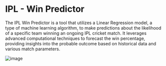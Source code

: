 # IPL - Win Predictor

The IPL Win Predictor is a tool that utilizes a Linear Regression model, a type of machine learning algorithm, to make predictions about the likelihood of a specific team winning an ongoing IPL cricket match. It leverages advanced computational techniques to forecast the win percentage, providing insights into the probable outcome based on historical data and various match parameters.

![image](https://github.com/Niraj-Senpai/IPL-Predictor/assets/86838491/b1dfb2af-2bcc-4be0-a0cc-831d1ab7db69)
